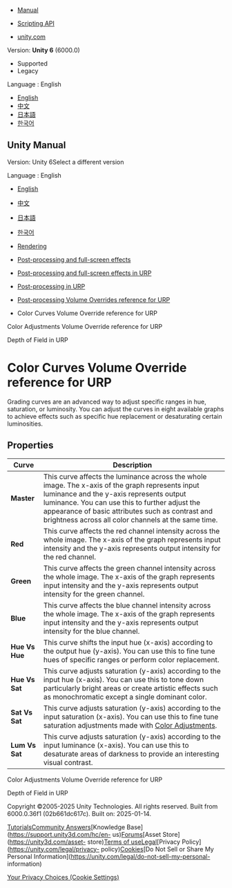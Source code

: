[](https://docs.unity3d.com)

  * [Manual](../Manual/index.html)
  * [Scripting API](../ScriptReference/index.html)

  * [unity.com](https://unity.com/)

Version: **Unity 6** (6000.0)

  * Supported
  * Legacy

Language : English

  * [English](/Manual/urp/Post-Processing-Color-Curves.html)
  * [中文](/cn/current/Manual/urp/Post-Processing-Color-Curves.html)
  * [日本語](/ja/current/Manual/urp/Post-Processing-Color-Curves.html)
  * [한국어](/kr/current/Manual/urp/Post-Processing-Color-Curves.html)

[](https://docs.unity3d.com)

## Unity Manual

Version: Unity 6Select a different version

Language : English

  * [English](/Manual/urp/Post-Processing-Color-Curves.html)
  * [中文](/cn/current/Manual/urp/Post-Processing-Color-Curves.html)
  * [日本語](/ja/current/Manual/urp/Post-Processing-Color-Curves.html)
  * [한국어](/kr/current/Manual/urp/Post-Processing-Color-Curves.html)

  * [Rendering](../rendering-and-post-processing.html)
  * [Post-processing and full-screen effects](../post-processing-and-full-screen-effects.html)
  * [Post-processing and full-screen effects in URP](../urp/post-processing-and-full-screen-effects-urp.html)
  * [Post-processing in URP](../urp/post-processing-in-urp.html)
  * [Post-processing Volume Overrides reference for URP](../urp/EffectList.html)
  * Color Curves Volume Override reference for URP

[](../urp/Post-Processing-Color-Adjustments.html)

Color Adjustments Volume Override reference for URP

[](../urp/depth-of-field-urp.html)

Depth of Field in URP

# Color Curves Volume Override reference for URP

Grading curves are an advanced way to adjust specific ranges in hue,
saturation, or luminosity. You can adjust the curves in eight available graphs
to achieve effects such as specific hue replacement or desaturating certain
luminosities.

## Properties

**Curve** | **Description**  
---|---  
**Master** | This curve affects the luminance across the whole image. The x-axis of the graph represents input luminance and the y-axis represents output luminance. You can use this to further adjust the appearance of basic attributes such as contrast and brightness across all color channels at the same time.  
**Red** | This curve affects the red channel intensity across the whole image. The x-axis of the graph represents input intensity and the y-axis represents output intensity for the red channel.  
**Green** | This curve affects the green channel intensity across the whole image. The x-axis of the graph represents input intensity and the y-axis represents output intensity for the green channel.  
**Blue** | This curve affects the blue channel intensity across the whole image. The x-axis of the graph represents input intensity and the y-axis represents output intensity for the blue channel.  
**Hue Vs Hue** | This curve shifts the input hue (x-axis) according to the output hue (y-axis). You can use this to fine tune hues of specific ranges or perform color replacement.  
**Hue Vs Sat** | This curve adjusts saturation (y-axis) according to the input hue (x-axis). You can use this to tone down particularly bright areas or create artistic effects such as monochromatic except a single dominant color.  
**Sat Vs Sat** | This curve adjusts saturation (y-axis) according to the input saturation (x-axis). You can use this to fine tune saturation adjustments made with [Color Adjustments](Post-Processing-Color-Adjustments.html).  
**Lum Vs Sat** | This curve adjusts saturation (y-axis) according to the input luminance (x-axis). You can use this to desaturate areas of darkness to provide an interesting visual contrast.  
  
[](../urp/Post-Processing-Color-Adjustments.html)

Color Adjustments Volume Override reference for URP

[](../urp/depth-of-field-urp.html)

Depth of Field in URP

Copyright ©2005-2025 Unity Technologies. All rights reserved. Built from
6000.0.36f1 (02b661dc617c). Built on: 2025-01-14.

[Tutorials](https://learn.unity.com/)[Community
Answers](https://answers.unity3d.com)[Knowledge
Base](https://support.unity3d.com/hc/en-
us)[Forums](https://forum.unity3d.com)[Asset Store](https://unity3d.com/asset-
store)[Terms of
use](https://docs.unity3d.com/Manual/TermsOfUse.html)[Legal](https://unity.com/legal)[Privacy
Policy](https://unity.com/legal/privacy-
policy)[Cookies](https://unity.com/legal/cookie-policy)[Do Not Sell or Share
My Personal Information](https://unity.com/legal/do-not-sell-my-personal-
information)

[Your Privacy Choices (Cookie Settings)](javascript:void\(0\);)


